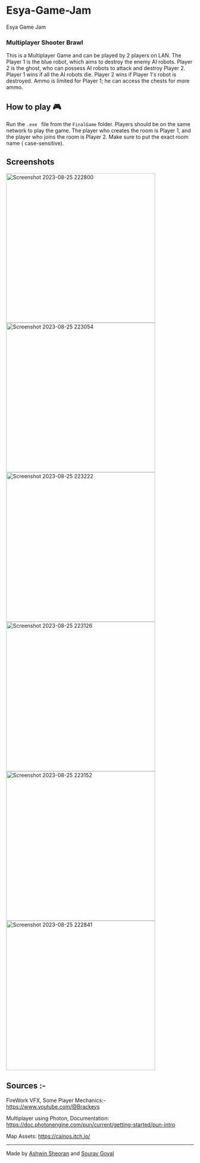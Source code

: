 # Esya-Game-Jam
Esya Game Jam

### Multiplayer Shooter Brawl
This is a Multiplayer Game and can be played by 2 players on LAN. The Player 1 is the blue robot, which aims to destroy the enemy AI robots. Player 2 is the ghost, who can possess AI robots to attack and destroy Player 2.
Player 1 wins if all the AI robots die. Player 2 wins if Player 1's robot is destroyed. Ammo is limited for Player 1; he can access the chests for more ammo.

## How to play  :video_game:
Run the ```.exe ``` file from the ```FinalGame``` folder. Players should be on the same network to play the game. The player who creates the room is Player 1, and the player who joins the room is Player 2. Make sure to put the exact room name ( case-sensitive).

## Screenshots

<img width="400" alt="Screenshot 2023-08-25 222800" src="https://github.com/AshwinSheoran02/Esya-Game-Jam/assets/88393756/1ccee777-70a2-419b-bcdf-c934cd89c872">

<img width="400" alt="Screenshot 2023-08-25 223054" src="https://github.com/AshwinSheoran02/Esya-Game-Jam/assets/88393756/04e561c9-84b7-4605-9ec4-80201987d7b8">
<img width="400" alt="Screenshot 2023-08-25 223222" src="https://github.com/AshwinSheoran02/Esya-Game-Jam/assets/88393756/2686ef1e-1ff3-4f15-9d51-44eac3562661">
<img width="400" alt="Screenshot 2023-08-25 223126" src="https://github.com/AshwinSheoran02/Esya-Game-Jam/assets/88393756/e1fcf9ad-7c93-43f9-b2f6-bdc5d6209101">
<img width="400" alt="Screenshot 2023-08-25 223152" src="https://github.com/AshwinSheoran02/Esya-Game-Jam/assets/88393756/d1d3b979-4430-44ad-9968-c8a86e6e05e1">
<img width="400" alt="Screenshot 2023-08-25 222841" src="https://github.com/AshwinSheoran02/Esya-Game-Jam/assets/88393756/5021484c-7858-4f1e-86b1-4ef5da020f34">

## Sources :-

FireWork VFX, Some Player Mechanics:- https://www.youtube.com/@Brackeys

Multiplayer using Photon, Documentation: https://doc.photonengine.com/pun/current/getting-started/pun-intro

Map Assets: https://cainos.itch.io/ 

<hr>

Made by [Ashwin Sheoran](https://github.com/AshwinSheoran02) and [Sourav Goyal](https://github.com/Sourav20341)
